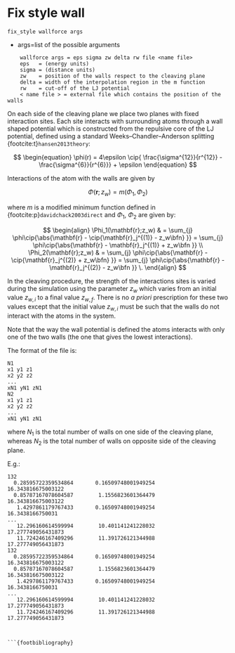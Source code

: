 # Fix style wall


```
fix_style wallforce args
```

- args=list of the possible arguments

```
    wallforce args = eps sigma zw delta rw file <name file> 
    eps   = (energy units)
    sigma = (distance units)
    zw    = position of the walls respect to the cleaving plane
    delta = width of the interpolation region in the m function
    rw    = cut-off of the LJ potential
    < name file > = external file which contains the position of the walls
```

On each side of the cleaving plane we place two planes with fixed interaction sites. Each site interacts with surrounding atoms through a wall shaped potential which is constructed from the repulsive core of the LJ potential, defined using a standard Weeks–Chandler–Anderson splitting {footcite:t}`hansen2013theory`:

$$
\begin{equation}
	\phi(r) = 4\epsilon \cip{ \frac{\sigma^{12}}{r^{12}} - \frac{\sigma^{6}}{r^{6}}} + \epsilon
\end{equation}
$$

Interactions of the atom with the walls are given by

$$
\Phi(\mathbf{r};z_w)=m(\Phi_1, \Phi_2)
$$

where $m$ is a modified minimum function defined in {footcite:p}`davidchack2003direct` and $\Phi_1$, $\Phi_2$ are given by:

$$
\begin{align}
	\Phi_1(\mathbf{r};z_w) & = \sum_{j} \phi\cip{\abs{\mathbf{r} - \cip{\mathbf{r}_j^{(1)} - z_w\bfn} }} = \sum_{j} \phi\cip{\abs{\mathbf{r} - \mathbf{r}_j^{(1)} + z_w\bfn }} \\
	\Phi_2(\mathbf{r};z_w)  & = \sum_{j} \phi\cip{\abs{\mathbf{r} - \cip{\mathbf{r}_j^{(2)} + z_w\bfn} }}  =  \sum_{j} \phi\cip{\abs{\mathbf{r} - \mathbf{r}_j^{(2)} - z_w\bfn }} \.
\end{align}
$$


In the cleaving procedure, the strength of the interactions sites is varied during the simulation using the parameter $z_w$ which varies from an initial value $z_{w,i}$ to a final value $z_{w,f}$. There is no _a priori_ prescription for these two values except that the initial value  $z_{w,i}$ must be such that the walls do not interact with the atoms in the system.

Note that the way the wall potential is defined the atoms interacts with only one of the two walls (the one that gives the lowest interactions).

The format of the file is:

```
N1
x1 y1 z1 
x2 y2 z2
...
xN1 yN1 zN1
N2
x1 y1 z1 
x2 y2 z2
...
xN1 yN1 zN1
```

where $N_1$ is the total number of walls on one side of the cleaving plane, whereas  $N_2$ is the total number of walls on opposite side of the cleaving plane. 

E.g.:

```
132
  0.28595722359534864       0.16509748001949254        16.343816675003122
  0.85787167078604587        1.1556823601364479        16.343816675003122
   1.4297861179767433       0.16509748001949254        16.3438166750031
...
   12.296160614599994        10.401141241228032        17.277749056431873
   11.724246167409296        11.391726121344988        17.277749056431873
132
  0.28595722359534864       0.16509748001949254        16.343816675003122
  0.85787167078604587        1.1556823601364479        16.343816675003122
   1.4297861179767433       0.16509748001949254        16.3438166750031
...
   12.296160614599994        10.401141241228032        17.277749056431873
   11.724246167409296        11.391726121344988        17.277749056431873
```    
``` 


```{footbibliography}

```
